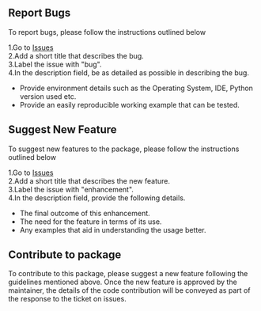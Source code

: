 ## Report Bugs
To report bugs, please follow the instructions outlined below

1.Go to [Issues](https://github.com/FoyiLabs/uncovr-python/issues)   
2.Add a short title that describes the bug.  
3.Label the issue with "bug".  
4.In the description field, be as detailed as possible in describing the bug. 
  - Provide environment details such as the Operating System, IDE, Python version used etc.   
  - Provide an easily reproducible working example that can be tested. 

## Suggest New Feature

To suggest new features to the package, please follow the instructions outlined below

1.Go to [Issues](https://github.com/FoyiLabs/uncovr-python/issues)   
2.Add a short title that describes the new feature.   
3.Label the issue with "enhancement".  
4.In the description field, provide the following details.  
  - The final outcome of this enhancement.
  - The need for the feature in terms of its use.
  - Any examples that aid in understanding the usage better.

## Contribute to package
To contribute to this package, please suggest a new feature following the guidelines mentioned above. Once the new feature is approved by the maintainer, the details of the code contribution will be conveyed as part of the response to the ticket on issues.
